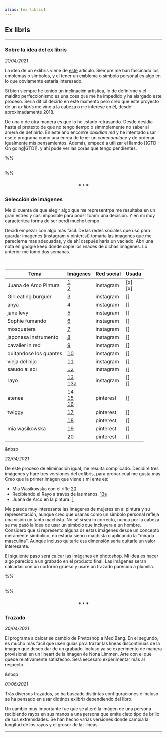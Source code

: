 ```yaml
---
alias: [ex libris]
---
```


## Ex libris
---

### Sobre la idea del ex libris

*21/04/2021*

 La idea de un exlibris viene de [este](https://cutt.ly/tvHNA8l) articulo. Siempre me han fascinado los emblemas o simbolos, y el tener un emblema o simbolo personal es algo en lo que obviamente estaria interesado.
 
 Si bien siempre he tenido un inclinación artistica, lo de definirme y el maldito perfeccionismo es una cosa que me ha impedido y ha alargado este proceso. Sería dificil decirlo en este momento pero creo que este proyecto de un _ex libris_ me vino a la cabeza o me interese en él, desde aproximadamente 2018.
 
 De una o de otra manera es que lo he estado retrasando. Desde desidia hasta el pretexto de que no tengo tiempo o simmplemente no saber al amera de definirlo. En este año encontre _obsidian md_  y he intentado usar esete programa como una enrea de tener un _commonplace_ y de ordenar igualmente mis pensamientos. Además, empecé a utilizar el llamdo [[GTD - On going|GTD]]. y ahí pude ver las cosas que tengo pendientes.
 
%%
<div style="page-break-after: always; visibility: hidden">
\pagebreak
</div>
%%
 
 
<div align='center'>
	<h3> * * * </h3>
</div>


 ### Selección de imágenes
 
 Me di cuenta de que elegir algo que me representrpa me resultaba en un gran estres y casi imposible para poder toamr una decisión. Y en mi muy caracteritca forma de ser perdí mucho tiempo. 
 
 Decidí empezar con algo más fácil. De las redes sociales que usó para guardar imagenes (instagram y  pinterest) tomaría las imagenes que me parecierna mas adecuadas, y de ahí después haría un vaciado. Abrí una nota en google keep donde copie los enaces de dichas imagenes. Lo anterior me tomó dos semanas. 

<br>

| Tema | Imágenes | Red social | Usada |
| ------ |----------| ----------| ------|
|Juana de Arco Pintura | [1](https://cutt.ly/ivH9fqi) <br/>[2](https://pin.it/3SfYIjF)|instagram|[x]<br/>[x]|
| Girl eating burguer | [3](https://cutt.ly/UvH3tmS)|instagram|[]|
|anya| [4](https://cutt.ly/TvH3vL2)|instagram|[]|
| jane levy | [5](https://cutt.ly/GvH3Imn)| instagram|[]|
| Sophie fumando | [6](https://cutt.ly/RvH3CBB)|instagram|[]|
|mosquetera| [7](https://cutt.ly/KvH35ff)|instagram|[]|
|japonesa instrumento| [8](https://cutt.ly/CvH8iSf)|instagram|[]|
|cavalier in red | [9](https://cutt.ly/avH4mkn)|instagram|[]|
| quitandose los guantes| [10](https://cutt.ly/svH4Nph)|instagram|[]|
|vieja del hijo| [11](https://cutt.ly/PvH44Q3)|instagram|[]|
|saludo al sol| [12](https://cutt.ly/LvH7dhq)|instagram|[]|
|rayo| [13](https://cutt.ly/gvH7W3r) <br/>[13a](https://cutt.ly/7vJgaFg)|instagram|[]<br/>[]|
|atenea| [14](https://pin.it/6khsvCC)<br/>[15](https://pin.it/OngY3Qn)<br/>[16](https://pin.it/5lWc6RD)|pinterest|[]|
|twiggy| [17](https://pin.it/CpKpyiE)|pinterest|[]|
||[18](https://pin.it/4Php1Kd)|pinterest|[]|
|mia wasikowska|[19](https://pin.it/4m4bnG5)|pinterest|[]|
||[20](https://cutt.ly/BvH6OrL)|pinterest|[]|

&nbsp

 *22/04/2021*
 
 De este proceso de eliminación igual, me resulta complicado. Decidiré tres imágenes y haré tres versiones del ex libris, para probar cual me gusta más. 
 Creo que la primer imágen que viene a mi ente es:
 * Mia Wasikowska con el rifle [20](https://cutt.ly/BvH6OrL)  
 * Recibiendo el Rayo a través de las manos. [13a](https://cutt.ly/7vJgaFg)
 * Juana de Arco en la pintura. [1](https://cutt.ly/ivH9fqi)
 
 Me parece muy interesante las imagenes de mujeres en al pintura y su representación, aunque creo que usarlas como un simbolo personal refleja una visión un tanto machista. No sé si sea lo correcto, nunca por la cabeza se me pasó la idea de usar un simbolo que incluyera a un hombre. Considero que si represento alguna de estas imágenes desde un concepto meramente simbolico, no estaría siendo machista o aplicando la "mirada masculina". Aunque incluso quitarle esa dimensión sería quitarle un valor interesante.
 
 El siguiente paso será calcar las imágenes en photoshop. Mi idea es hacer algo parecido a un grabado en el producto final. Las imágenes seran calcadas con un cortorno grueso y usare un trazado parecido a plumilla.

%%
<div style="page-break-after: always; visibility: hidden">
\pagebreak
</div>
%%

<div align='center'>
	<h3> * * * </h3>
</div>


 ### Trazado
 
 *30/04/2021*
 
 El programa a calcar se cambio de Photoshop a MediBang. En el segundo, es mucho más fácil que usen guias para trazar las lineas discontinuas de la imagen que deseo dar de un grabado. 
 Incluso ya se experimento de manera provisional en un lineart de la imagen de Nona Limmen. Arte con el que quede relativamente satisfecho. Será necesaro experimentar más al respecto.
 
 &nbsp
  
 *01/06/2021*
 
 Trás diversos trazados, se ha buscado disitintas configuraciones e incluso se ha pensado en usar didtinos exlibris dependiendo del libro.
 
 Un cambio muy importante fue que se alteró la imágen de una persona recibiendo rayos en sus manos a una persona que emite cieto tipo de brillo de sus extremidades. Se han hecho varias versiones donde cambia la longitud de los rayos y el grosor de las líneas.

 ---
 
 
 
 